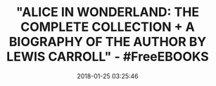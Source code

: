 ---
title: >-
  "ALICE IN WONDERLAND: THE COMPLETE COLLECTION + A BIOGRAPHY OF THE AUTHOR BY
  LEWIS CARROLL" - #FreeEBOOKS
name: >-
  Alice in Wonderland: The Complete Collection + A Biography of the Author (The
  Greatest Fictional Characters of All Time)
date: '2018-01-25 03:25:46'
buy_now: >-
  https://www.amazon.com/Alice-Wonderland-Collection-Biography-Characters-ebook/dp/B072N4CZSZ?SubscriptionId=AKIAIA5RBQIWQVTCUEUQ&tag=coldcutdeals-20&linkCode=xm2&camp=2025&creative=165953&creativeASIN=B072N4CZSZ
description_markdown: >-
  Alice in Wonderland: The Complete Collection + A Biography of the Author (The
  Greatest Fictional Characters of All Time)

   
tweet_id_str: '956367462081101824'
price: ''
you_save: ''
asin: B072N4CZSZ
image: 'https://images-na.ssl-images-amazon.com/images/I/41iHdTWRpoL.jpg'

---
